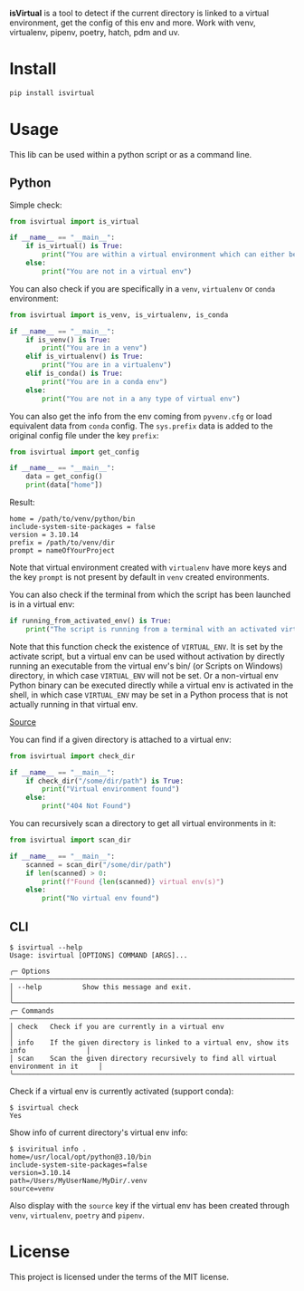 **isVirtual** is a tool to detect if the current directory is linked to a virtual environment, get the config of this env and more. Work with venv, virtualenv, pipenv, poetry, hatch, pdm and uv.

# Install

```bash
pip install isvirtual
```

# Usage

This lib can be used within a python script or as a command line.

## Python
Simple check:
```python
from isvirtual import is_virtual

if __name__ == "__main__":
    if is_virtual() is True:
        print("You are within a virtual environment which can either be venv, virtualenv or conda.")
    else:
        print("You are not in a virtual env")
```

You can also check if you are specifically in a `venv`, `virtualenv` or `conda` environment:
```python
from isvirtual import is_venv, is_virtualenv, is_conda

if __name__ == "__main__":
    if is_venv() is True:
        print("You are in a venv")
    elif is_virtualenv() is True:
        print("You are in a virtualenv")
    elif is_conda() is True:
        print("You are in a conda env")
    else:
        print("You are not in a any type of virtual env")
```

You can also get the info from the env coming from `pyvenv.cfg` or load equivalent data from `conda` config. The `sys.prefix` data is added to the original config file under the key `prefix`:
```python
from isvirtual import get_config

if __name__ == "__main__":
    data = get_config()
    print(data["home"])
```
Result:
```console
home = /path/to/venv/python/bin
include-system-site-packages = false
version = 3.10.14
prefix = /path/to/venv/dir
prompt = nameOfYourProject
```

Note that virtual environment created with `virtualenv` have more keys and the key `prompt` is not present by default in `venv` created environments.

You can also check if the terminal from which the script has been launched is in a virtual env:
```python
if running_from_activated_env() is True:
    print("The script is running from a terminal with an activated virtual env")
```

Note that this function check the existence of `VIRTUAL_ENV`. It is set by the activate script, but a virtual env can be used without activation by directly running an executable from the virtual env's bin/ (or Scripts on Windows) directory, in which case `VIRTUAL_ENV` will not be set. Or a non-virtual env Python binary can be executed directly while a virtual env is activated in the shell, in which case `VIRTUAL_ENV` may be set in a Python process that is not actually running in that virtual env.

[Source](https://stackoverflow.com/a/1883251)

You can find if a given directory is attached to a virtual env:
```python
from isvirtual import check_dir

if __name__ == "__main__":
    if check_dir("/some/dir/path") is True:
        print("Virtual environment found")
    else:
        print("404 Not Found")
```

You can recursively scan a directory to get all virtual environments in it:
```python
from isvirtual import scan_dir

if __name__ == "__main__":
    scanned = scan_dir("/some/dir/path")
    if len(scanned) > 0:
        print(f"Found {len(scanned)} virtual env(s)")
    else:
        print("No virtual env found")
```

## CLI
```console
$ isvirtual --help
Usage: isvirtual [OPTIONS] COMMAND [ARGS]...

╭─ Options ──────────────────────────────────────────────────────────────────────────────╮
│ --help          Show this message and exit.                                            │
╰────────────────────────────────────────────────────────────────────────────────────────╯
╭─ Commands ─────────────────────────────────────────────────────────────────────────────╮
│ check   Check if you are currently in a virtual env                                    │
│ info    If the given directory is linked to a virtual env, show its info               │
│ scan    Scan the given directory recursively to find all virtual environment in it     │
╰────────────────────────────────────────────────────────────────────────────────────────╯
```

Check if a virtual env is currently activated (support conda):
```console
$ isvirtual check
Yes
```

Show info of current directory's virtual env info:
```console
$ isviritual info .
home=/usr/local/opt/python@3.10/bin
include-system-site-packages=false
version=3.10.14
path=/Users/MyUserName/MyDir/.venv
source=venv
```
Also display with the `source` key if the virtual env has been created through `venv`, `virtualenv`, `poetry` and `pipenv`.

# License

This project is licensed under the terms of the MIT license.
